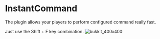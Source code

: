 ﻿# InstantCommand
The plugin allows your players to perform configured command really fast.

Just use the Shift + F key combination.
![bukkit_400x400](https://user-images.githubusercontent.com/64419373/131547298-58c2edb4-0793-4459-8445-a165d825aa42.png)

